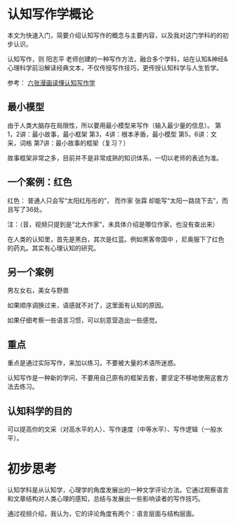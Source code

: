 # 认知写作学概论

本文为快速入门，简要介绍认知写作的概念与主要内容，以及我对这门学科的的初步认识。

认知写作，则 阳志平 老师创建的一种写作方法，融合多个学科，站在认知&神经&心理科学前沿解读经典文本，不仅传授写作技巧，更传授认知科学与人生哲学。

参考：
[六张漫画读懂认知写作学](http://www.sohu.com/a/145518746_380923)

## 最小模型
由于人类大脑存在局限性，所以要用最小模型来写作（输入最少量的信息）。
第1，2讲：最小故事，最小框架
第3，4讲：根本矛盾，最小模型
第5，6讲：文采，词格
第7讲：最小故事的框架（复习？）

故事框架非常之多，目前并不是非常成熟的知识体系，一切以老师的表述为准。

## 一个案例：红色
红色：
普通人只会写“太阳红彤彤的”， 而作家 张霖 却能写“太阳一路烧下去”，而且写了36处。

注：（音，视频只提到是“北大作家”，未具体介绍是哪位作家，也没有查出来）

在人类的认知里，首先是黑白，其次是红蓝。例如黑客帝国中 ，尼奥服下了红色的药丸。其实有心理认知的研究。

## 另一个案例

男左女右，美女与野兽

如果顺序调换过来，语感就不对了，这里面有认知的原因。

如果仔细考察一些语言习惯，可以刻意营造出一些感觉。

## 重点
重点是通过实际写作，来加以练习。不要被大量的术语所迷惑。

认知写作是一种新的学问，不要用自己原有的框架去套，要坚定不移地使用这套方法去练习。

## 认知科学的目的
可以提高你的文采（对高水平的人）、写作速度（中等水平）、写作逻辑（一般水平）。

# 初步思考
认知学科是从认知学，心理学的角度发展出的一种文学评论方法。它通过观察语言和文章结构对人类心理的感知，总结与发展出一些影响读者的写作技巧。

通过视频介绍，我认为，它的评论角度有两个：语言层面与结构层面。
